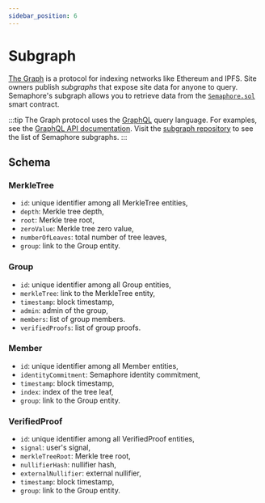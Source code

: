 ```yaml
---
sidebar_position: 6
---
```


# Subgraph

[The Graph](https://thegraph.com/) is a protocol for indexing networks like Ethereum and IPFS.
Site owners publish _subgraphs_ that expose site data for anyone to query.
Semaphore's subgraph allows you to retrieve data from the [`Semaphore.sol`](https://github.com/semaphore-protocol/semaphore/blob/v3.15.2/packages/contracts/contracts/Semaphore.sol) smart contract.

:::tip
The Graph protocol uses the [GraphQL](https://graphql.org/) query language. For examples, see the [GraphQL API documentation](https://thegraph.com/docs/developer/graphql-api). Visit the [subgraph repository](https://github.com/semaphore-protocol/subgraph) to see the list of Semaphore subgraphs.
:::

## Schema

### MerkleTree

-   `id`: unique identifier among all MerkleTree entities,
-   `depth`: Merkle tree depth,
-   `root`: Merkle tree root,
-   `zeroValue`: Merkle tree zero value,
-   `numberOfLeaves`: total number of tree leaves,
-   `group`: link to the Group entity.

### Group

-   `id`: unique identifier among all Group entities,
-   `merkleTree`: link to the MerkleTree entity,
-   `timestamp`: block timestamp,
-   `admin`: admin of the group,
-   `members`: list of group members.
-   `verifiedProofs`: list of group proofs.

### Member

-   `id`: unique identifier among all Member entities,
-   `identityCommitment`: Semaphore identity commitment,
-   `timestamp`: block timestamp,
-   `index`: index of the tree leaf,
-   `group`: link to the Group entity.

### VerifiedProof

-   `id`: unique identifier among all VerifiedProof entities,
-   `signal`: user's signal,
-   `merkleTreeRoot`: Merkle tree root,
-   `nullifierHash`: nullifier hash,
-   `externalNullifier`: external nullifier,
-   `timestamp`: block timestamp,
-   `group`: link to the Group entity.
